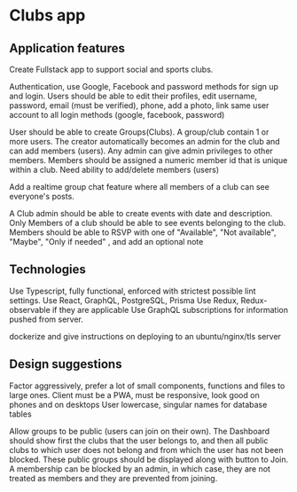 # Clubs app

## Application features

Create Fullstack app to support social and sports clubs.

Authentication, use Google, Facebook and password methods for sign up and login.
Users should be able to edit their profiles, edit username, password, email (must be verified), phone, add a photo, link same user account to all login methods (google, facebook, password)

User should be able to create Groups(Clubs). A group/club contain 1 or more users. The creator automatically becomes an admin for the club and can add members (users). Any admin can give admin privileges to other members. Members should be assigned a numeric member id that is unique within a club. Need ability to add/delete members (users)

Add a realtime group chat feature where all members of a club can see everyone's posts.

A Club admin should be able to create events with date and description. Only Members of a club should be able to see events belonging to the club. Members should be able to RSVP with one of "Available", "Not available", "Maybe", "Only if needed" , and add an optional note

## Technologies

Use Typescript, fully functional, enforced with strictest possible lint settings.
Use React, GraphQL, PostgreSQL, Prisma
Use Redux, Redux-observable if they are applicable
Use GraphQL subscriptions for information pushed from server.

dockerize and give instructions on deploying to an ubuntu/nginx/tls server

## Design suggestions

Factor aggressively, prefer a lot of small components, functions and files to large ones.
Client must be a PWA, must be responsive, look good on phones and on desktops
User lowercase, singular names for database tables

Allow groups to be public (users can join on their own). The Dashboard should show first the clubs that the user belongs to, and then all public clubs to which user does not belong and from which the user has not been blocked. These public groups should be displayed along with button to Join.
A membership can be blocked by an admin, in which case, they are not treated as members and they are prevented from joining.

